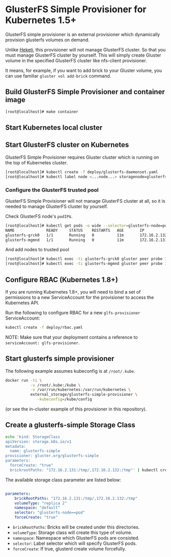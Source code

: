 # GlusterFS Simple Provisioner for Kubernetes 1.5+

GlusterFS simple provisioner is an external provisioner which
dynamically provision glusterfs volumes on demand.

Unlike [Heketi][1], this provisioner will not manage GlusterFS cluster.
So that you must manage GlusterFS cluster by yourself. This will simply
create Gluster volume in the specified GlusterFS cluster like nfs-client
provisioner.

It means, for example, if you want to add brick to your Gluster volume,
you can use familiar `gluster vol add-brick` command.

[1]: https://github.com/heketi/heketi

## Build GlusterFS Simple Provisioner and container image

```bash
[root@localhost]# make container
```

## Start Kubernetes local cluster

## Start GlusterFS cluster on Kubernetes

GlusterFS Simple Provisioner requires Gluster cluster which is running on the top of Kubernetes cluster.

```bash
[root@localhost]# kubectl create -f deploy/glusterfs-daemonset.yaml
[root@localhost]# kubectl label node <...node...> storagenode=glusterfs
```
### Configure the GlusterFS trusted pool

GlusterFS Simple Provisioner will not manage GlusterFS cluster at all, so it is needed to manage GlusterFS cluster by yourself.

Check GlusterFS node's `podIP`s.

```bash
[root@localhost]# kubectl get pods -o wide --selector=glusterfs-node=pod
NAME              READY     STATUS    RESTARTS   AGE       IP             NODE
glusterfs-grck0   1/1       Running   0          11m       172.16.2.132   worker02
glusterfs-mgmnd   1/1       Running   0          11m       172.16.2.131   worker01
```

And add nodes to trusted pool

```bash
[root@localhost]# kubectl exec -ti glusterfs-grck0 gluster peer probe 172.16.2.131
[root@localhost]# kubectl exec -ti glusterfs-mgmnd gluster peer probe 172.16.2.132
```

## Configure RBAC (Kubernetes 1.8+)

If you are running Kubernetes 1.8+, you will need to bind a set of permissions to a new ServiceAccount for the provisioner to access the Kubernetes API.

Run the following to configure RBAC for a new `glfs-provisioner` ServiceAccount:
```bash
kubectl create -f deploy/rbac.yaml
```

NOTE: Make sure that your deployment contains a reference to `serviceAccount: glfs-provisioner`.

## Start glusterfs simple provisioner

The following example assumes kubeconfig is at `/root/.kube`.

```bash
docker run -ti \
           -v /root/.kube:/kube \
           -v /var/run/kubernetes:/var/run/kubernetes \
           external_storage/glusterfs-simple-provisioner \
              -kubeconfig=/kube/config
```

(or see the in-cluster example of this provisioner in this repository).

## Create a glusterfs-simple Storage Class

```bash
echo 'kind: StorageClass
apiVersion: storage.k8s.io/v1
metadata:
  name: glusterfs-simple
provisioner: gluster.org/glusterfs-simple
parameters:
  forceCreate: "true"
  brickrootPaths: "172.16.2.131:/tmp/,172.16.2.132:/tmp"' | kubectl create -f -
```

The available storage class parameter are listed below:

```yaml

parameters:
    brickRootPaths: "172.16.2.131:/tmp/,172.16.2.132:/tmp"
    volumeType: "replica 2"
    namespace: "default"
    selector: "glusterfs-node==pod"
    forceCreate: "true"
```

* `brickRootPaths`: Bricks will be created under this directories.
* `volumeType`: Storage class will create this type of volume.
* `namespace`: Namespace which GlusterFS pods are consisted.
* `selector`: Label selector which will specify GlusterFS pods.
* `forceCreate`: If true, glusterd create volume forcefully.

